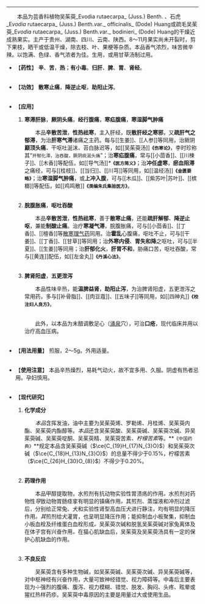---
&emsp;&emsp;本品为芸香科植物吴茱萸_Evodia rutaecarpa_ (Juss.) Benth. 、石虎_E<dfn>*vodia*</dfn> rutaecarpa_ (Juss.) Benth.<dfn>v</dfn>ar._ officinalis_ (Dode) Huang或疏毛吴茱萸_E<dfn>*vodia*</dfn> rutaecarpa_ (Juss.) Benth.<dfn>v</dfn>ar._ bodinieri_ (Dode) Huang的干燥近成熟果实。主产于贵州、湖南、四川、云南、陕西。8～11月果实尚未开裂时，剪下果枝，晒干或低温干燥，除去枝、叶、果梗等杂质。本品香气浓烈，味苦微辛辣。以饱满、色绿、香气浓者为佳。生用，或用甘草汤制过用。

- 【**药性**】
	**辛**、**苦**，**热**；**有小毒**。**归肝**、**脾**、**胃**、**肾经**。<br></br>

- 【**功效**】
	**散寒止痛**，**降逆止呕**，**助阳止泻**。<br></br>

- 【**应用**】
	1. **寒滞肝脉**，**厥阴头痛**，**经行腹痛**，**寒疝腹痛**，**寒湿脚气肿痛**
		
		&emsp;&emsp;本品**辛散苦泄**，**性热祛寒**，主入肝经，既**散肝经之寒邪**，又**疏肝气之郁滞**，为治**肝寒气滞**诸痛之主药。每与[[生姜]]、[[人参]]等同用，治厥阴**巅顶头痛**<dfn>、</dfn>干呕吐涎沫<dfn>、</dfn>苔白脉迟等，如[[吴茱萸汤]]**`《伤寒论》`**，李时珍称其“`开郁化滞，治吞酸，厥阴痰涎头痛`”；治**寒疝腹痛**，常与[[小茴香]]、[[川楝子]]、[[木香]]等配伍，如[[导气汤]]<dfn>\*</dfn>**`《医方简义》`**；治**冲任虚寒**，**瘀血阻滞**之痛经，可与[[桂枝]]、[[当归]]、[[川芎]]等同用，如[[温经汤]]**`《金匮要略》`**；治**寒湿脚气肿痛**，或**上冲入腹**，可与[[木瓜]]、[[紫苏叶|苏叶]]、[[槟榔]]等配伍，如[[鸡鸣散]]**`《类编朱氏集验医方》`**。<br></br>
	
	2. **脘腹胀痛**，**呕吐吞酸**
		
		&emsp;&emsp;本品**辛散苦泄**，**性热祛寒**，善于**散寒止痛**，还能**疏肝解郁**<dfn>、</dfn>**降逆止呕**，兼能**制酸止痛**。治疗**寒凝气滞**，脘腹胀痛，可与[[小茴香]]、[[丁香]]、[[檀香]]等<ins>散寒理气药</ins>同用。治**霍乱**心腹痛，呕吐不止，可与[[干姜]]、[[丁香]]、[[甘草]]等同用；治**外寒内侵**、**胃失和降**之呕吐，可与[[半夏]]、[[生姜]]等同用；治**肝郁化火**，**肝胃不和**，胁痛口苦，呕吐吞酸，常与[[黄连]]配伍，如[[左金丸]]**`《丹溪心法》`**。<br></br>
	
	3. **脾肾阳虚**，**五更泄泻**
		
		&emsp;&emsp;本品性味辛热，能**温脾益肾**，**助阳止泻**，为治脾肾阳虚，五更泄泻之常用药，多与[[补骨脂]]、[[肉豆蔻]]、[[五味子]]等同用，如[[四神丸]]**`《校注妇人良方》`**。<br></br>

		&emsp;&emsp;此外，以本品为末醋调敷足心（<ins>涌泉</ins>穴），可治**口疮**，现代临床并用以治疗高血压病。<br></br>

- 【**用法用量**】
	煎服，2～5g。外用适量。<br></br>

- 【**使用注意**】
	本品辛热燥烈，易耗气动火，故不宜多用、久服。阴虚有热者忌用。孕妇慎用。<br></br>

- 【**现代研究**】
	1. **化学成分**
		
		&emsp;&emsp;<dfn>本品</dfn>含挥发油，油中主要为吴茱萸烯、罗勒烯、月桂烯、吴茱萸内酯、吴茱萸内酯醇等。<dfn>本品</dfn>还含吴茱萸酸、吴茱萸碱、吴茱萸次碱、异吴茱萸碱、吴茱萸啶酮、吴茱萸精、吴茱萸苦素<dfn>、柠檬苦素</dfn>等。**`《中国药典》`**规定本品含吴茱萸碱（$\ce{C_{19}H_{17}N_{3}O}$）和吴茱萸次碱（$\ce{C_{18}H_{13}N_{3}O}$）的总量不得少于0.15%，柠檬苦素（$\ce{C_{26}H_{30}O_{8}}$）不得少于0.20%。<br></br>
	
	2. **药理作用**
		
		&emsp;&emsp;本品甲醇提取物，水煎剂有抗动物实验性胃溃疡的作用<dfn>。</dfn>水煎剂对药物性<dfn>导</dfn>致动物胃肠痉挛有明显的镇痛作用<dfn>。</dfn>其煎剂、蒸馏液和冲剂过滤后，分别给正常兔、犬和实验性肾型高血压犬进行静注，均有明显的降压作用<dfn>。其</dfn>煎剂给犬灌胃，也呈明显降压作用；能抑制血小板聚集，抑制血小板血栓及纤维蛋白血栓形成<dfn>。</dfn>吴茱萸次碱和脱氢吴茱萸碱对家兔离体及在体子宫有兴奋作用<dfn>。</dfn>在猫心肌缺血后，吴茱萸及吴茱萸汤具有一定的保护心肌缺血的作用。<br></br>
	
	3. **不良反应**
		
		&emsp;&emsp;吴茱萸含有多种生物碱，如吴茱萸碱、吴茱萸次碱、异吴茱萸碱等，对中枢神经有兴奋作用，大量可致神经错觉、视力障碍等。中毒后主要表现为~~：~~强烈的腹痛、腹泻、视力模糊、错觉、脱发、胸闷、头疼、眩晕或猩红热样药疹。吴茱萸中毒原因的主要是用量过大或使用生品。